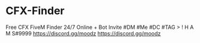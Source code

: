 # CFX-Finder
Free CFX FiveM Finder 24/7 Online + Bot Invite #DM #Me #DC #TAG > ! H A M S#9999
https://discord.gg/moodz
https://discord.gg/moodz
